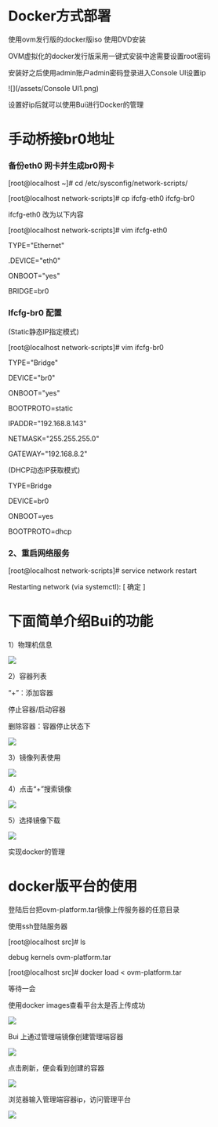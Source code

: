# Docker方式部署

使用ovm发行版的docker版iso 使用DVD安装

OVM虚拟化的docker发行版采用一键式安装中途需要设置root密码

安装好之后使用admin账户admin密码登录进入Console UI设置ip

![](/assets/Console UI1.png)

设置好ip后就可以使用Bui进行Docker的管理

# 手动桥接br0地址

### 备份eth0 网卡并生成br0网卡

 \[root@localhost ~\]\# cd \/etc\/sysconfig\/network-scripts\/

 \[root@localhost network-scripts\]\# cp ifcfg-eth0 ifcfg-br0

ifcfg-eth0 改为以下内容

\[root@localhost network-scripts\]\# vim ifcfg-eth0



TYPE="Ethernet"

.DEVICE="eth0"

 ONBOOT="yes"

BRIDGE=br0

### Ifcfg-br0 配置

\(Static静态IP指定模式\)

\[root@localhost network-scripts\]\# vim ifcfg-br0

TYPE="Bridge"

 DEVICE="br0"

ONBOOT="yes"

BOOTPROTO=static

IPADDR="192.168.8.143"

 NETMASK="255.255.255.0"

 GATEWAY="192.168.8.2"

\(DHCP动态IP获取模式\)

TYPE=Bridge

DEVICE=br0

ONBOOT=yes

 BOOTPROTO=dhcp

### 2、重启网络服务

\[root@localhost network-scripts\]\# service network restart

 Restarting network \(via systemctl\): \[ 确定 \]



# 下面简单介绍Bui的功能

1）物理机信息

![](/assets/Bui01.png)

2）容器列表

“+”：添加容器

停止容器\/启动容器

删除容器：容器停止状态下

![](/assets/Bui02.png)

3）镜像列表使用

 ![](/assets/Bui03.png)



4）点击“+”搜索镜像

![](/assets/Bui04.png)



5）选择镜像下载

![](/assets/Bui05.png)

实现docker的管理

# docker版平台的使用



登陆后台把ovm-platform.tar镜像上传服务器的任意目录

使用ssh登陆服务器

\[root@localhost src\]\# ls

debug kernels ovm-platform.tar

\[root@localhost src\]\# docker load &lt; ovm-platform.tar

等待一会

使用docker images查看平台太是否上传成功

![](/assets/Bui06.png)

Bui 上通过管理端镜像创建管理端容器

![](/assets/Bui07.png)



点击刷新，便会看到创建的容器 

![](/assets/Bui08.png)

浏览器输入管理端容器ip，访问管理平台 

![](/assets/Bui09.png)











